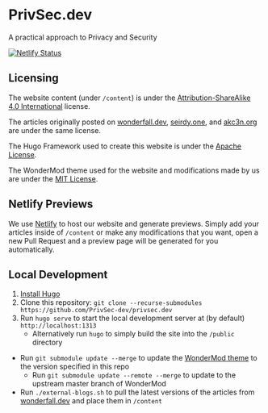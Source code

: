 # PrivSec.dev
A practical approach to Privacy and Security

[![Netlify Status](https://api.netlify.com/api/v1/badges/ba0d8ddc-031b-4c16-8240-9929a4ad201a/deploy-status)](https://app.netlify.com/sites/privsec-dev/deploys)

## Licensing

The website content (under `/content`) is under the [Attribution-ShareAlike 4.0 International](https://creativecommons.org/licenses/by-sa/4.0/) license.

The articles originally posted on [wonderfall.dev](https://wonderfall.dev), [seirdy.one](https://seirdy.one), and [akc3n.org](https://akc3n.org) are under the same license.

The Hugo Framework used to create this website is under the [Apache License](https://github.com/gohugoio/hugo/blob/master/LICENSE).

The WonderMod theme used for the website and modifications made by us are under the [MIT License](https://github.com/adityatelange/hugo-PaperMod/blob/master/LICENSE). 

## Netlify Previews

We use [Netlify](https://netlify.com) to host our website and generate previews. Simply add your articles inside of `/content` or make any modifications that you want, open a new Pull Request and a preview page will be generated for you automatically.

## Local Development

1. [Install Hugo](https://gohugo.io/getting-started/installing/)
1. Clone this repository: `git clone --recurse-submodules https://github.com/PrivSec-dev/privsec.dev`
1. Run `hugo serve` to start the local development server at (by default) `http://localhost:1313`
   - Alternatively run `hugo` to simply build the site into the `/public` directory

- Run `git submodule update --merge` to update the [WonderMod theme](https://github.com/Wonderfall/hugo-WonderMod) to the version specified in this repo
  - Run `git submodule update --remote --merge` to update to the upstream master branch of WonderMod
- Run `./external-blogs.sh` to pull the latest versions of the articles from [wonderfall.dev](https://wonderfall.dev) and place them in `/content`

